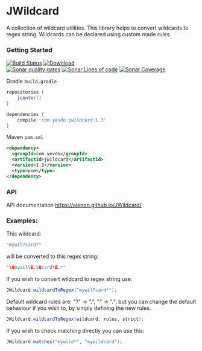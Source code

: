 # JWildcard

A collection of wildcard utilities. This library helps to convert wildcards to regex string. Wildcards can be declared using custom made rules.


### Getting Started

[![Build Status](https://travis-ci.org/alenon/JWildcard.svg?branch=master)](https://travis-ci.org/alenon/JWildcard)
[![Download](https://api.bintray.com/packages/yevdo/jwildcard/jwildcard/images/download.svg)](https://bintray.com/yevdo/jwildcard/jwildcard/_latestVersion)
<br />
[![Sonar quality gates](https://sonarcloud.io/api/project_badges/measure?project=com.yevdo.jwildcard&metric=alert_status)](https://sonarcloud.io/dashboard?id=com.yevdo.jwildcard)
[![Sonar Lines of code](https://sonarcloud.io/api/project_badges/measure?project=com.yevdo.jwildcard&metric=ncloc)](https://sonarcloud.io/dashboard?id=com.yevdo.jwildcard)
[![Sonar Coverage](https://sonarcloud.io/api/project_badges/measure?project=com.yevdo.jwildcard&metric=coverage&123)](https://sonarcloud.io/dashboard?id=com.yevdo.jwildcard)

Gradle <code>build.gradle</code>
```gradle
repositories {
    jcenter()
}

dependencies {
    compile 'com.yevdo:jwildcard:1.3'
}
```

Maven <code>pom.xml</code>
```xml
<dependency>
  <groupId>com.yevdo</groupId>
  <artifactId>jwildcard</artifactId>
  <version>1.3</version>
  <type>pom</type>
</dependency>
```
### API
API documentation https://alenon.github.io/JWildcard/

### Examples:

This wildcard:
```java
"mywil?card*"
```
will be converted to this regex string:
```java
"\Qmywil\E.\Qcard\E.*"
```
If you wish to convert wildcard to regex string use:
```java
JWildcard.wildcardToRegex("mywil?card*");
```
Default wildcard rules are: "?" -> ".", "*" -> ".*", but you can change the default behaviour if you wish to, by simply defining the new rules.
```java
JWildcard.wildcardToRegex(wildcard, rules, strict);
```
If you wish to check matching directly you can use this:
```java
JWildcard.matches("mywild*", "mywildcard");
```
